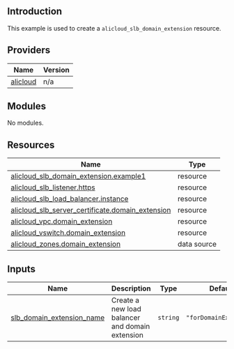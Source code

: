 ## Introduction

This example is used to create a `alicloud_slb_domain_extension` resource.

<!-- BEGIN_TF_DOCS -->
## Providers

| Name | Version |
|------|---------|
| <a name="provider_alicloud"></a> [alicloud](#provider\_alicloud) | n/a |

## Modules

No modules.

## Resources

| Name | Type |
|------|------|
| [alicloud_slb_domain_extension.example1](https://registry.terraform.io/providers/aliyun/alicloud/latest/docs/resources/slb_domain_extension) | resource |
| [alicloud_slb_listener.https](https://registry.terraform.io/providers/aliyun/alicloud/latest/docs/resources/slb_listener) | resource |
| [alicloud_slb_load_balancer.instance](https://registry.terraform.io/providers/aliyun/alicloud/latest/docs/resources/slb_load_balancer) | resource |
| [alicloud_slb_server_certificate.domain_extension](https://registry.terraform.io/providers/aliyun/alicloud/latest/docs/resources/slb_server_certificate) | resource |
| [alicloud_vpc.domain_extension](https://registry.terraform.io/providers/aliyun/alicloud/latest/docs/resources/vpc) | resource |
| [alicloud_vswitch.domain_extension](https://registry.terraform.io/providers/aliyun/alicloud/latest/docs/resources/vswitch) | resource |
| [alicloud_zones.domain_extension](https://registry.terraform.io/providers/aliyun/alicloud/latest/docs/data-sources/zones) | data source |

## Inputs

| Name | Description | Type | Default | Required |
|------|-------------|------|---------|:--------:|
| <a name="input_slb_domain_extension_name"></a> [slb\_domain\_extension\_name](#input\_slb\_domain\_extension\_name) | Create a new load balancer and domain extension | `string` | `"forDomainExtension"` | no |
<!-- END_TF_DOCS -->    
